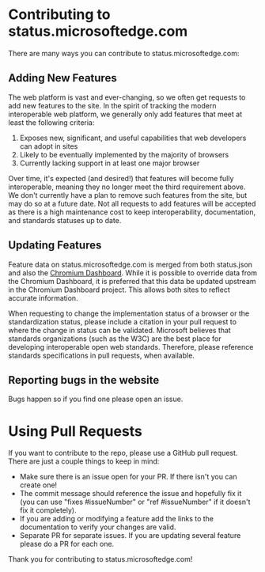 # Contributing to status.microsoftedge.com

There are many ways you can contribute to status.microsoftedge.com:

## Adding New Features
The web platform is vast and ever-changing, so we often get requests to add new features to the site. In the spirit of tracking the modern interoperable web platform, we generally only add features that meet at least the following criteria:

1.	Exposes new, significant, and useful capabilities that web developers can adopt in sites
2.	Likely to be eventually implemented by the majority of browsers 
3.	Currently lacking support in at least one major browser

Over time, it's expected (and desired!) that features will become fully interoperable, meaning they no longer meet the third requirement above. We don't currently have a plan to remove such features from the site, but may do so at a future date. Not all requests to add features will be accepted as there is a high maintenance cost to keep interoperability, documentation, and standards statuses up to date.  

## Updating Features
Feature data on status.microsoftedge.com is merged from both status.json and also the [Chromium Dashboard](https://github.com/GoogleChrome/chromium-dashboard). While it is possible to override data from the Chromium Dashboard, it is preferred that this data be updated upstream in the Chromium Dashboard project. This allows both sites to reflect accurate information.

When requesting to change the implementation status of a browser or the standardization status, please include a citation in your pull request to where the change in status can be validated. Microsoft believes that standards organizations (such as the W3C) are the best place for developing interoperable open web standards. Therefore, please reference standards specifications in pull requests, when available.

## Reporting bugs in the website 
Bugs happen so if you find one please open an issue. 

# Using Pull Requests
If you want to contribute to the repo, please use a GitHub pull request. There are just a couple things to keep in mind:
- Make sure there is an issue open for your PR. If there isn't you can create one!
- The commit message should reference the issue and hopefully fix it (you can use "fixes #issueNumber" or "ref #issueNumber" if it doesn't fix it completely). 
- If you are adding or modifying a feature add the links to the documentation to verify your changes are valid.
- Separate PR for separate issues. If you are updating several feature please do a PR for each one.

 Thank you for contributing to status.microsoftedge.com!
